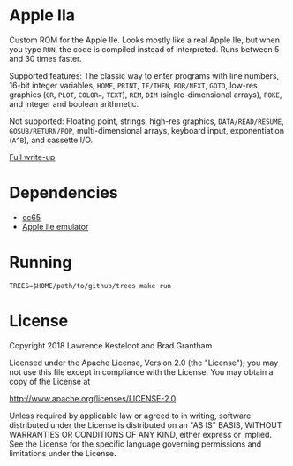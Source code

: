 # Apple IIa

Custom ROM for the Apple IIe. Looks mostly like a real Apple IIe, but
when you type `RUN`, the code is compiled instead of interpreted.
Runs between 5 and 30 times faster.

Supported features: The classic way to enter programs with
line numbers, 16-bit integer variables, `HOME`, `PRINT`, `IF/THEN`,
`FOR/NEXT`, `GOTO`, low-res graphics (`GR`, `PLOT`, `COLOR=`, `TEXT`), `REM`,
`DIM` (single-dimensional arrays), `POKE`, and integer and boolean arithmetic.

Not supported: Floating point, strings,
high-res graphics, `DATA/READ/RESUME`, `GOSUB/RETURN/POP`,
multi-dimensional arrays, keyboard input, exponentiation (`A^B`), and cassette I/O.

[Full write-up](https://www.teamten.com/lawrence/projects/apple2a/)

# Dependencies

* [cc65](https://github.com/cc65/cc65)
* [Apple IIe emulator](https://github.com/bradgrantham/apple2e)

# Running

```
TREES=$HOME/path/to/github/trees make run
```

# License

Copyright 2018 Lawrence Kesteloot and Brad Grantham

Licensed under the Apache License, Version 2.0 (the "License");
you may not use this file except in compliance with the License.
You may obtain a copy of the License at

   http://www.apache.org/licenses/LICENSE-2.0

Unless required by applicable law or agreed to in writing, software
distributed under the License is distributed on an "AS IS" BASIS,
WITHOUT WARRANTIES OR CONDITIONS OF ANY KIND, either express or implied.
See the License for the specific language governing permissions and
limitations under the License.
